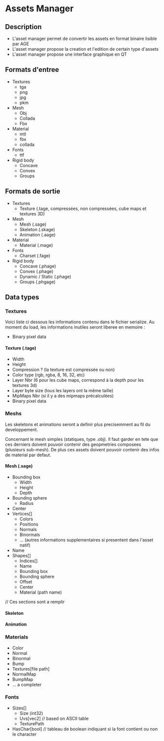 # Assets Manager

## Description

- L'asset manager permet de convertir les assets en format binaire lisible par AGE
- L'asset manager propose la creation et l'edition de certain type d'assets
- L'asset manager propose une interface graphique en QT

## Formats d'entree

- Textures
	- tga
	- png
	- jpg
	- pkm
- Mesh
	- Obj
	- Collada
	- Fbx
- Material
	- mtl
	- fbx
	- collada
- Fonts
	- ttf
- Rigid body
	- Concave
	- Convex
	- Groups

## Formats de sortie

- Textures
	- Texture (.tage, compressées, non compressées, cube maps et textures 3D)
- Mesh
	- Mesh (.sage)
	- Skeleton (.skage)
	- Animation (.aage)
- Material
	- Material (.mage)
- Fonts
	- Charset (.fage)
- Rigid body
	- Concave (.phage)
	- Convex (.phage)
	- Dynamic / Static (.phage)
	- Groups (.phgage)

## Data types

### Textures

Voici liste ci dessous les informations contenu dans le fichier serialize.
Au moment du load, les informations inutiles seront liberee en memoire :
- Binary pixel data

#### Texture (.tage)

- Width
- Height
- Compression ? (la texture est compressée ou non)
- Color type (rgb, rgba, 8, 16, 32, etc)
- Layer Nbr (6 pour les cube maps, correspond à la depth pour les textures 3d)
- Layer byte size (tous les layers ont la même taille)
- MipMaps Nbr (si il y a des mipmaps précalculées)
- Binary pixel data

### Meshs

Les skeletons et animations seront a definir plus precisemment au fil du developpement.

Concernant le mesh simples (statiques, type .obj). Il faut garder en tete que ces derniers doivent pouvoir contenir des geopmetries composees (plusieurs sub-mesh).
De plus ces assets doivent pouvoir contenir des infos de material par defaut.

#### Mesh (.sage)

- Bounding box
	- Width
	- Height
	- Depth
- Bounding sphere
	- Radius
- Center
- Vertices[]
	- Colors
	- Positions
	- Normals
	- Binormals
	- ... (autres informations supplementaires si presentent dans l'asset natif)
- Name
- Shapes[]
	- Indices[]
	- Name
	- Bounding box
	- Bounding sphere
	- Offset
	- Center
	- Material (path name)

// Ces sections sont a remplir
#### Skeleton
#### Animation

### Materials

- Color
- Normal
- Binormal
- Bump
- Textures[file path]
- NormalMap
- BumpMap
- ... a completer

### Fonts

- Sizes[]
	- Size (int32)
	- Uvs[vec2] // based on ASCII table
	- TexturePath
- HasChar[bool] // tableau de boolean indiquant si la font contient ou non le character

